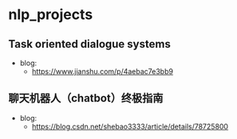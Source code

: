 # nlp_projects
## Task oriented dialogue systems
- blog:
  - https://www.jianshu.com/p/4aebac7e3bb9

## 聊天机器人（chatbot）终极指南
- blog:
  - https://blog.csdn.net/shebao3333/article/details/78725800
